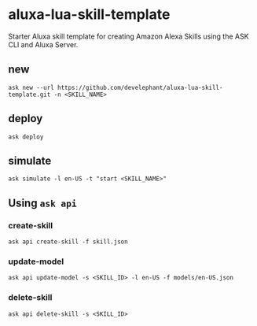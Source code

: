 # aluxa-lua-skill-template

Starter Aluxa skill template for creating Amazon Alexa Skills using the ASK CLI and Aluxa Server.

## new

`ask new --url https://github.com/develephant/aluxa-lua-skill-template.git -n <SKILL_NAME>`

## deploy

`ask deploy`

## simulate

`ask simulate -l en-US -t "start <SKILL_NAME>"`

## Using `ask api`

### create-skill

`ask api create-skill -f skill.json`

### update-model

`ask api update-model -s <SKILL_ID> -l en-US -f models/en-US.json`

### delete-skill

`ask api delete-skill -s <SKILL_ID>`